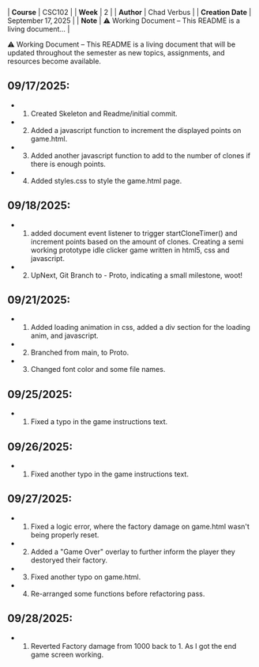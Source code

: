 | **Course**        | CSC102 |
| **Week**          | 2 |
| **Author**        | Chad Verbus |
| **Creation Date** | September 17, 2025 |
| **Note**          | ⚠️ Working Document – This README is a living document… |

⚠️ Working Document – This README is a living document that will be updated throughout the semester as new topics, assignments, and resources become available.
 
## 09/17/2025:
* 1. Created Skeleton and Readme/initial commit.
* 2. Added a javascript function to increment the displayed points on game.html.
* 3. Added another javascript function to add to the number of clones if there is enough points. 
* 4. Added styles.css to style the game.html page.
## 09/18/2025:
* 1. added document event listener to trigger startCloneTimer() and increment points based on the amount of clones. Creating a semi working prototype idle clicker game written in html5, css and javascript. 
* 2. UpNext, Git Branch to - Proto, indicating a small milestone, woot!
## 09/21/2025:
* 1. Added loading animation in css, added a div section for the loading anim, and javascript.
* 2. Branched from main, to Proto. 
* 3. Changed font color and some file names.
## 09/25/2025:
* 1. Fixed a typo in the game instructions text.
## 09/26/2025:
* 1. Fixed another typo in the game instructions text.
## 09/27/2025:
* 1. Fixed a logic error, where the factory damage on game.html wasn't being properly reset. 
* 2. Added a "Game Over" overlay to further inform the player they destoryed their factory. 
* 3. Fixed another typo on game.html.
* 4. Re-arranged some functions before refactoring pass.
## 09/28/2025:
* 1. Reverted Factory damage from 1000 back to 1. As I got the end game screen working. 